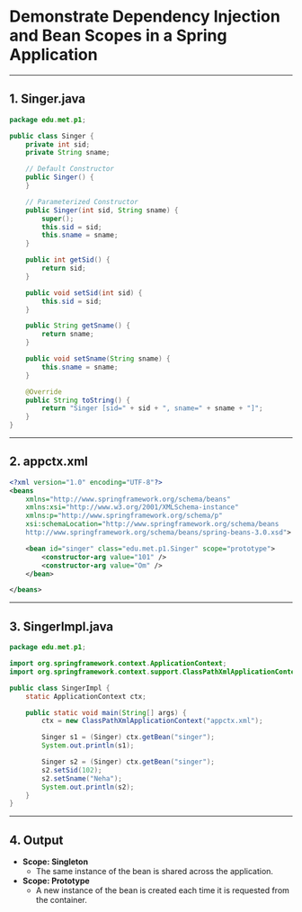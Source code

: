 # Demonstrate Dependency Injection and Bean Scopes in a Spring Application

---

## 1. Singer.java

```java
package edu.met.p1;

public class Singer {
    private int sid;
    private String sname;

    // Default Constructor
    public Singer() {
    }

    // Parameterized Constructor
    public Singer(int sid, String sname) {
        super();
        this.sid = sid;
        this.sname = sname;
    }

    public int getSid() {
        return sid;
    }

    public void setSid(int sid) {
        this.sid = sid;
    }

    public String getSname() {
        return sname;
    }

    public void setSname(String sname) {
        this.sname = sname;
    }

    @Override
    public String toString() {
        return "Singer [sid=" + sid + ", sname=" + sname + "]";
    }
}
```

---

## 2. appctx.xml

```xml
<?xml version="1.0" encoding="UTF-8"?>
<beans
    xmlns="http://www.springframework.org/schema/beans"
    xmlns:xsi="http://www.w3.org/2001/XMLSchema-instance"
    xmlns:p="http://www.springframework.org/schema/p"
    xsi:schemaLocation="http://www.springframework.org/schema/beans
    http://www.springframework.org/schema/beans/spring-beans-3.0.xsd">

    <bean id="singer" class="edu.met.p1.Singer" scope="prototype">
        <constructor-arg value="101" />
        <constructor-arg value="Om" />
    </bean>

</beans>
```

---

## 3. SingerImpl.java

```java
package edu.met.p1;

import org.springframework.context.ApplicationContext;
import org.springframework.context.support.ClassPathXmlApplicationContext;

public class SingerImpl {
    static ApplicationContext ctx;

    public static void main(String[] args) {
        ctx = new ClassPathXmlApplicationContext("appctx.xml");

        Singer s1 = (Singer) ctx.getBean("singer");
        System.out.println(s1);

        Singer s2 = (Singer) ctx.getBean("singer");
        s2.setSid(102);
        s2.setSname("Neha");
        System.out.println(s2);
    }
}
```

---

## 4. Output

- **Scope: Singleton**
  - The same instance of the bean is shared across the application.
- **Scope: Prototype**
  - A new instance of the bean is created each time it is requested from the container.
